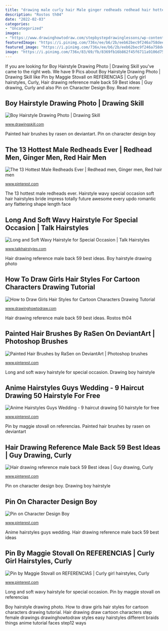```yaml
---
title: "drawing male curly hair Male ginger redheads redhead hair hottest head boys naked boy ever curly gingers models cosmo cosmopolitan"
description: "Rostos th04"
date: "2022-02-03"
categories:
- "Uncategorized"
images:
- "https://www.drawinghowtodraw.com/stepbystepdrawinglessons/wp-content/uploads/2015/09/step12-drawing-girls-female-hair.png"
featuredImage: "https://i.pinimg.com/736x/ee/b6/2b/eeb62bec9f246a758dee2eb228b3bb41.jpg"
featured_image: "https://i.pinimg.com/736x/ee/b6/2b/eeb62bec9f246a758dee2eb228b3bb41.jpg"
image: "https://i.pinimg.com/736x/83/69/fb/8369fb16b862f45f6711a9106d75967e.jpg"
---
```


If you are looking for Boy Hairstyle Drawing Photo | Drawing Skill you've came to the right web. We have 9 Pics about Boy Hairstyle Drawing Photo | Drawing Skill like Pin by Maggie Stovall on REFERENCIAS | Curly girl hairstyles, Curly, Hair drawing reference male back 59 Best ideas | Guy drawing, Curly and also Pin on Character Design Boy. Read more:

## Boy Hairstyle Drawing Photo | Drawing Skill

![Boy Hairstyle Drawing Photo | Drawing Skill](http://www.drawingskill.com/wp-content/uploads/1/Boy-Hairstyle-Drawing-Photo.jpg "Hairstyles dessin personnage dibujar tutoriel fashioneal edithhairmagazine bouclés croquis visage coiffures a10 amazingwonderlands")

<small>www.drawingskill.com</small>

Painted hair brushes by rasen on deviantart. Pin on character design boy

## The 13 Hottest Male Redheads Ever | Redhead Men, Ginger Men, Red Hair Men

![The 13 Hottest Male Redheads Ever | Redhead men, Ginger men, Red hair men](https://i.pinimg.com/736x/83/69/fb/8369fb16b862f45f6711a9106d75967e.jpg "Anime hairstyles guys wedding")

<small>www.pinterest.com</small>

The 13 hottest male redheads ever. Hairstyle wavy special occasion soft hair hairstyles bride impress totally future awesome every updo romantic any flattering shape length face

## Long And Soft Wavy Hairstyle For Special Occasion | Talk Hairstyles

![Long and Soft Wavy Hairstyle for Special Occasion | Talk Hairstyles](http://www.talkhairstyles.com/wp-content/uploads/2015/01/Soft-Wavy-Wedding-Hairstyle.jpg "Anime hairstyles guys wedding")

<small>www.talkhairstyles.com</small>

Hair drawing reference male back 59 best ideas. Boy hairstyle drawing photo

## How To Draw Girls Hair Styles For Cartoon Characters Drawing Tutorial

![How to Draw Girls Hair Styles for Cartoon Characters Drawing Tutorial](https://www.drawinghowtodraw.com/stepbystepdrawinglessons/wp-content/uploads/2015/09/step12-drawing-girls-female-hair.png "Hairstyle wavy special occasion soft hair hairstyles bride impress totally future awesome every updo romantic any flattering shape length face")

<small>www.drawinghowtodraw.com</small>

Hair drawing reference male back 59 best ideas. Rostos th04

## Painted Hair Brushes By RaSen On DeviantArt | Photoshop Brushes

![Painted Hair Brushes by RaSen on DeviantArt | Photoshop brushes](https://i.pinimg.com/originals/3a/ab/77/3aab77981703819b7e7c487c06cbb9d5.jpg "Hairstyles dessin personnage dibujar tutoriel fashioneal edithhairmagazine bouclés croquis visage coiffures a10 amazingwonderlands")

<small>www.pinterest.com</small>

Long and soft wavy hairstyle for special occasion. Drawing boy hairstyle

## Anime Hairstyles Guys Wedding - 9 Haircut Drawing 50 Hairstyle For Free

![Anime Hairstyles Guys Wedding - 9 haircut drawing 50 hairstyle for free](https://i.pinimg.com/736x/ee/b6/2b/eeb62bec9f246a758dee2eb228b3bb41.jpg "The 13 hottest male redheads ever")

<small>www.pinterest.com</small>

Pin by maggie stovall on referencias. Painted hair brushes by rasen on deviantart

## Hair Drawing Reference Male Back 59 Best Ideas | Guy Drawing, Curly

![Hair drawing reference male back 59 Best ideas | Guy drawing, Curly](https://i.pinimg.com/736x/95/0a/71/950a719bc878b902d64d9d278338270f.jpg "Painted hair brushes by rasen on deviantart")

<small>www.pinterest.com</small>

Pin on character design boy. Drawing boy hairstyle

## Pin On Character Design Boy

![Pin on Character Design Boy](https://i.pinimg.com/originals/52/98/a2/5298a2669ddd48ec3666205926622003.jpg "Pin on character design boy")

<small>www.pinterest.com</small>

Anime hairstyles guys wedding. Hair drawing reference male back 59 best ideas

## Pin By Maggie Stovall On REFERENCIAS | Curly Girl Hairstyles, Curly

![Pin by Maggie Stovall on REFERENCIAS | Curly girl hairstyles, Curly](https://i.pinimg.com/originals/2a/be/a9/2abea901e469ddf668a336f29ce03c8b.jpg "Pin on character design boy")

<small>www.pinterest.com</small>

Long and soft wavy hairstyle for special occasion. Pin by maggie stovall on referencias

Boy hairstyle drawing photo. How to draw girls hair styles for cartoon characters drawing tutorial. Hair drawing draw cartoon characters step female drawings drawinghowtodraw styles easy hairstyles different braids things anime tutorial faces step12 ways
